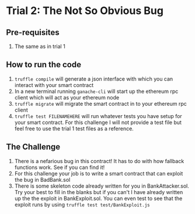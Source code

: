 # Trial 2: The Not So Obvious Bug
## Pre-requisites
   1. The same as in trial 1

## How to run the code
   1. ```truffle compile``` will generate a json interface with which you can interact with your smart contract
   2. In a new terminal running ```ganache-cli``` will start up the ethereum rpc client which will act as your ethereum node
   3. ```truffle migrate``` will migrate the smart contract in to your ethereum rpc client
   4. ```truffle test FILENAMEHERE``` will run whatever tests you have setup for your smart contract. For this challenge I will not provide a test file but feel free to use the trial 1 test files as a reference.

## The Challenge

   1. There is a nefarious bug in this contract! It has to do with how fallback functions work. See if you can find it!
   2. For this challenge your job is to write a smart contract that can exploit the bug in BadBank.sol
   3. There is some skeleton code already written for you in BankAttacker.sol. Try your best to fill in the blanks but if you can't I have already written up the the exploit in BankExploit.sol. You can even test to see that the exploit runs by using ```truffle test test/BankExploit.js```
